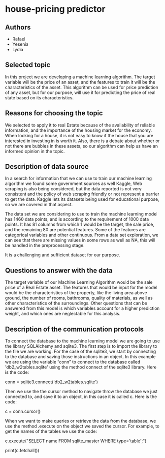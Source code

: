 # house-pricing predictor
## Authors
- Rafael
- Yesenia
- Lydia 

## Selected topic

In this project we are developing a machine learning algorithm. The target variable will be the price of an asset, and the features to train it will be the characteristics of the asset. This algorithm can be used for price prediction of any asset, but for our purpose, will use it for predicting the price of real state based on its characteristics. 

## Reasons for choosing the topic

We selected to apply it to real Estate because of the availability of reliable information, and the importance of the housing market for the economy. When looking for a house, it is not easy to know if the house that you are interested in investing in is worth it. Also, there is a debate about whether or not there are bubbles in these assets, so our algorithm can help us have an informed opinion in the topic. 

## Description of data source

In a search for information that we can use to train our machine learning algorithm we found some government sources as well Kaggle, Web scraping is also being considered, but the data reported is not very consistent and the policy of web scraping friendly or not represent a barrier to get the data. Kaggle lets its datasets being used for educational purpose, so we are covered in that aspect.  

The data set we are considering to use to train the machine learning model has 1460 data points, and is according to the requirement of 1000 data points. It has 81 columns from which 1 would be the target, the sale price, and the remaining 80 are potential features. 
Some of the features are categorical variables and other continuous. From a data set exploration, we can see that there are missing values in some rows as well as NA, this will be handled in the preprocessing stage. 

It is a challenging and sufficient dataset for our purpose. 


## Questions to answer with the data

The target variable of our Machine Learning Algorithm would be the sale price of a Real Estate asset. The features that would be input for the model would be the characteristics of the property, like the living area above ground, the number of rooms, bathrooms, quality of materials, as well as other characteristics of the surroundings. 
Other questions that can be answered from this model is which variables account for a higher prediction weight, and which ones are neglectable for this analysis. 


## Description of the communication protocols
To connect the database to the machine learning model we are going to use the library SQLAlchemy and sqlite3.  The first step is to import the library to the file we are working. For the case of the sqlite3, we start by connecting to the database and saving those instructions in an object. In this example we are using the variable “conn” to connect to the database called 'db2_w2tables.sqlite' using the method connect of the sqlite3 library. Here is the code:

  conn = sqlite3.connect('db2_w2tables.sqlite')
  
Then we use the the cursor method to navigate throw the database we just connected to, and save it to an object, in this case it is called c. Here is the code:

c = conn.cursor()

When we want to make queries or retrieve the data from the database, we use the method .execute on the object we saved the cursor. For example, to get the names of the tables we use the code:

c.execute("SELECT name FROM sqlite_master WHERE type='table';")

print(c.fetchall())

